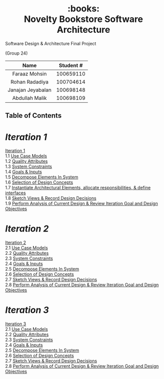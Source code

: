 <h1 align="center">
     <div align="center">
          :books:
     </div>
     Novelty Bookstore Software Architecture
</h1>

<p>
     Software Design & Architecture Final Project
</p>

<p>
     (Group 24)
</p>

| Name  | Student # |
| :-------------: | :-------------: |
| Faraaz Mohsin  | 100659110  |
| Rohan Radadiya  | 100704614  |
| Janajan Jeyabalan  | 100698148  |
| Abdullah Malik  | 100698109  |


## **Table of Contents**

# *Iteration 1*

[Iteration 1](https://github.com/two02k/NoveltyBookstoreArchitecture/tree/main/Iteration1)
</br>
1.1 [Use Case Models](https://github.com/two02k/NoveltyBookstoreArchitecture/tree/main/Iteration1/Use%20Case%20Models)
</br>
1.2 [Quality Attributes](https://github.com/two02k/NoveltyBookstoreArchitecture/tree/main/Iteration1/Quality%20Attributes)
</br>
1.3 [System Constraints](https://github.com/two02k/NoveltyBookstoreArchitecture/tree/main/Iteration1/System%20Constraints)
</br>
1.4 [Goals & Inputs](https://github.com/two02k/NoveltyBookstoreArchitecture/tree/main/Iteration1/Goals%20%26%20Inputs)
</br>
1.5 [Decompose Elements In System](https://github.com/two02k/NoveltyBookstoreArchitecture/tree/main/Iteration1/Decompose%20Elements%20In%20System)
</br>
1.6 [Selection of Design Concepts](https://github.com/two02k/NoveltyBookstoreArchitecture/tree/main/Iteration1#selection-of-design-concepts)
</br>
1.7 [Instantiate Architectural Elements, allocate responsibilities, & define interfaces](https://github.com/two02k/NoveltyBookstoreArchitecture/tree/main/Iteration1/Instantiate%20Architectural%20Elements)
</br>
1.8 [Sketch Views & Record Design Decisions](https://github.com/two02k/NoveltyBookstoreArchitecture/tree/main/Iteration1/Sketch%20Views%20%26%20Record%20Design%20Decisions)
</br>
1.9 [Perform Analysis of Current Design & Review Iteration Goal and Design Objectives](https://github.com/two02k/NoveltyBookstoreArchitecture/tree/main/Iteration1/Analysis)

# *Iteration 2*

[Iteration 2](https://github.com/two02k/NoveltyBookstoreArchitecture/tree/main/Iteration2)
</br>
2.1 [Use Case Models](https://github.com/two02k/NoveltyBookstoreArchitecture/tree/main/Iteration2/Use%20Case%20Models)
</br>
2.2 [Quality Attributes](https://github.com/two02k/NoveltyBookstoreArchitecture/tree/main/Iteration2/Quality%20Attributes)
</br>
2.3 [System Constraints](https://github.com/two02k/NoveltyBookstoreArchitecture/tree/main/Iteration2/System%20Constraints)
</br>
2.4 [Goals & Inputs](https://github.com/two02k/NoveltyBookstoreArchitecture/tree/main/Iteration2/Goals%20%26%20Inputs)
</br>
2.5 [Decompose Elements In System](https://github.com/two02k/NoveltyBookstoreArchitecture/tree/main/Iteration2/Decompose%20Elements%20In%20System)
</br>
2.6 [Selection of Design Concepts](https://github.com/two02k/NoveltyBookstoreArchitecture/tree/main/Iteration2/Selection%20of%20Design%20Concepts)
</br>
2.7 [Sketch Views & Record Design Decisions](https://github.com/two02k/NoveltyBookstoreArchitecture/tree/main/Iteration2/Sketch%20Views%20%26%20Record%20Design%20Decisions)
</br>
2.8 [Perform Analysis of Current Design & Review Iteration Goal and Design Objectives](https://github.com/two02k/NoveltyBookstoreArchitecture/tree/main/Iteration2/Analysis)

# *Iteration 3*

[Iteration 3](https://github.com/two02k/NoveltyBookstoreArchitecture/tree/main/Iteration3)
</br>
2.1 [Use Case Models](https://github.com/two02k/NoveltyBookstoreArchitecture/tree/main/Iteration3/Use%20Case%20Models)
</br>
2.2 [Quality Attributes](https://github.com/two02k/NoveltyBookstoreArchitecture/tree/main/Iteration3/Quality%20Attributes)
</br>
2.3 [System Constraints](https://github.com/two02k/NoveltyBookstoreArchitecture/tree/main/Iteration3/System%20Constraints)
</br>
2.4 [Goals & Inputs](https://github.com/two02k/NoveltyBookstoreArchitecture/tree/main/Iteration3/Goals%20%26%20Inputs)
</br>
2.5 [Decompose Elements In System](https://github.com/two02k/NoveltyBookstoreArchitecture/tree/main/Iteration3/Decompose%20Elements%20In%20System)
</br>
2.6 [Selection of Design Concepts](https://github.com/two02k/NoveltyBookstoreArchitecture/tree/main/Iteration3/Selection%20of%20Design%20Concepts)
</br>
2.7 [Sketch Views & Record Design Decisions](https://github.com/two02k/NoveltyBookstoreArchitecture/tree/main/Iteration3/Sketch%20Views%20%26%20Record%20Design%20Decisions)
</br>
2.8 [Perform Analysis of Current Design & Review Iteration Goal and Design Objectives](https://github.com/two02k/NoveltyBookstoreArchitecture/tree/main/Iteration3/Analysis)
